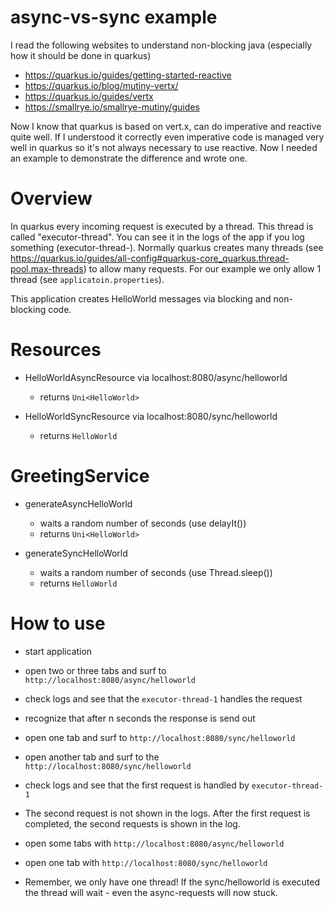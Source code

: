 # async-vs-sync example

I read the following websites to understand non-blocking java (especially how it should be done in quarkus)
- https://quarkus.io/guides/getting-started-reactive
- https://quarkus.io/blog/mutiny-vertx/
- https://quarkus.io/guides/vertx
- https://smallrye.io/smallrye-mutiny/guides

Now I know that quarkus is based on vert.x, can do imperative and reactive quite well. If I understood it correctly even imperative code is managed very well in quarkus so it's not always necessary to use reactive.
Now I needed an example to demonstrate the difference and wrote one.

# Overview

In quarkus every incoming request is executed by a thread. This thread is called "executor-thread". You can see it in the logs of the app if you log something (executor-thread-<number>).
Normally quarkus creates many threads (see https://quarkus.io/guides/all-config#quarkus-core_quarkus.thread-pool.max-threads) to allow many requests.
For our example we only allow 1 thread (see `applicatoin.properties`).

This application creates HelloWorld messages via blocking and non-blocking code.

# Resources

- HelloWorldAsyncResource via localhost:8080/async/helloworld
  - returns `Uni<HelloWorld>`

- HelloWorldSyncResource via localhost:8080/sync/helloworld
  - returns `HelloWorld`
    
# GreetingService

- generateAsyncHelloWorld
  - waits a random number of seconds (use delayIt())
  - returns `Uni<HelloWorld>`

- generateSyncHelloWorld
    - waits a random number of seconds (use Thread.sleep())
    - returns `HelloWorld`
    
# How to use

- start application
- open two or three tabs and surf to `http://localhost:8080/async/helloworld`
- check logs and see that the `executor-thread-1` handles the request
- recognize that after n seconds the response is send out

- open one tab and surf to `http://localhost:8080/sync/helloworld`
- open another tab and surf to the `http://localhost:8080/sync/helloworld`
- check logs and see that the first request is handled by `executor-thread-1`
- The second request is not shown in the logs. After the first request is completed, the second requests is shown in the log.

- open some tabs with `http://localhost:8080/async/helloworld`
- open one tab with `http://localhost:8080/sync/helloworld`
- Remember, we only have one thread! If the sync/helloworld is executed the thread will wait - even the async-requests will now stuck.